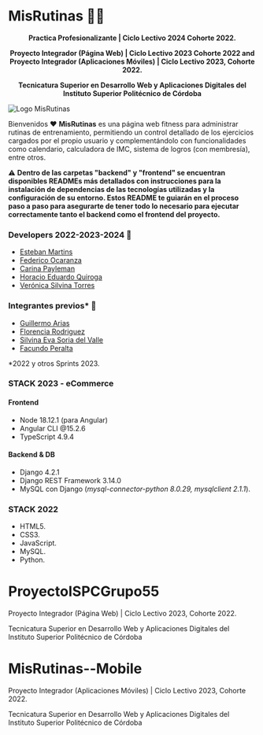 # MisRutinas 🧡🖤

<p style="text-align: center; font-weight: bold">Practica Profesionalizante | Ciclo Lectivo 2024 Cohorte 2022.</p>

<p style="text-align: center; font-weight: bold">Proyecto Integrador (Página Web) | Ciclo Lectivo 2023 Cohorte 2022 and Proyecto Integrador (Aplicaciones Móviles) | Ciclo Lectivo 2023, Cohorte 2022.</p>

<p style="text-align: center; font-weight: bold">Tecnicatura Superior en Desarrollo Web y Aplicaciones Digitales del Instituto Superior Politécnico de Córdoba</p>

<img src="documents/logo-banner.png" alt="Logo MisRutinas" style="display: block; margin-left: auto; margin-right: auto;">

Bienvenidos ♥ **MisRutinas** es una página web fitness para administrar rutinas de entrenamiento, permitiendo un control detallado de los ejercicios cargados por el propio usuario y complementándolo con funcionalidades como calendario, calculadora de IMC, sistema de logros (con membresía), entre otros.

⚠ **Dentro de las carpetas "backend" y "frontend" se encuentran disponibles READMEs más detallados con instrucciones para la instalación de dependencias de las tecnologías utilizadas y la configuración de su entorno. Estos README te guiarán en el proceso paso a paso para asegurarte de tener todo lo necesario para ejecutar correctamente tanto el backend como el frontend del proyecto.**

### Developers 2022-2023-2024 🤍

* [Esteban Martins](https://github.com/estebanmartins)
* [Federico Ocaranza](https://github.com/fede9087)
* [Carina Payleman](https://github.com/PaylemanC)
* [Horacio Eduardo Quiroga](https://github.com/horacioequiroga)
* [Verónica Silvina Torres](https://github.com/verofx)

### Integrantes previos* 🤍

* [Guillermo Arias](https://github.com/misterio07)
* [Florencia Rodriguez](https://github.com/FlorenciaRoux)
* [Silvina Eva Soria del Valle](https://github.com/Silvina-Dew)
* [Facundo Peralta](https://github.com/facuezeperalta)

*2022 y otros Sprints 2023.

### **STACK 2023 - eCommerce**

#### Frontend

* Node 18.12.1 (para Angular) 
* Angular CLI @15.2.6 
* TypeScript 4.9.4 

#### Backend & DB

* Django 4.2.1
* Django REST Framework 3.14.0
* MySQL con Django (*mysql-connector-python 8.0.29, mysqlclient 2.1.1*).

### **STACK 2022**

* HTML5.
* CSS3.
* JavaScript.
* MySQL.
* Python.


# ProyectoISPCGrupo55

Proyecto Integrador (Página Web) | Ciclo Lectivo 2023, Cohorte 2022.

Tecnicatura Superior en Desarrollo Web y Aplicaciones Digitales del Instituto Superior Politécnico de Córdoba


# MisRutinas--Mobile

Proyecto Integrador (Aplicaciones Móviles) | Ciclo Lectivo 2023, Cohorte 2022.

Tecnicatura Superior en Desarrollo Web y Aplicaciones Digitales del Instituto Superior Politécnico de Córdoba
